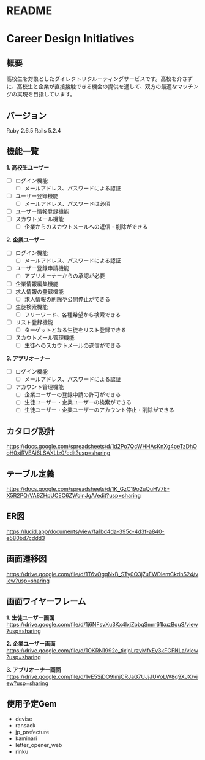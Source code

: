 # README

# Career Design Initiatives

## 概要

高校生を対象としたダイレクトリクルーティングサービスです。高校を介さずに、高校生と企業が直接接触できる機会の提供を通して、双方の最適なマッチングの実現を目指しています。

## バージョン
Ruby 2.6.5 Rails 5.2.4

## 機能一覧

**1. 高校生ユーザー**
  - [ ] ログイン機能
    - [ ] メールアドレス、パスワードによる認証
  - [ ] ユーザー登録機能
    - [ ] メールアドレス、パスワードは必須
  - [ ] ユーザー情報登録機能
  - [ ] スカウトメール機能
    - [ ] 企業からのスカウトメールへの返信・削除ができる

**2. 企業ユーザー**
  - [ ] ログイン機能
    - [ ] メールアドレス、パスワードによる認証
  - [ ] ユーザー登録申請機能
    - [ ] アプリオーナーからの承認が必要
  - [ ] 企業情報編集機能
  - [ ] 求人情報の登録機能
    - [ ] 求人情報の削除や公開停止ができる
  - [ ] 生徒検索機能
    - [ ] フリーワード、各種希望から検索できる
  - [ ] リスト登録機能
    - [ ] ターゲットとなる生徒をリスト登録できる
  - [ ] スカウトメール管理機能
    - [ ] 生徒へのスカウトメールの送信ができる

**3. アプリオーナー**
  - [ ] ログイン機能
    - [ ] メールアドレス、パスワードによる認証
  - [ ] アカウント管理機能
    - [ ] 企業ユーザーの登録申請の許可ができる
    - [ ] 生徒ユーザー・企業ユーザーの検索ができる
    - [ ] 生徒ユーザー・企業ユーザーのアカウント停止・削除ができる

## カタログ設計
https://docs.google.com/spreadsheets/d/1d2Po7QcWHHAsKnXg4oeTzDhOoH0xjRVEAi6LSAXLIz0/edit?usp=sharing

## テーブル定義
https://docs.google.com/spreadsheets/d/1K_GzC19o2uQuHV7E-X5R2PQrVA8ZHpUCEC6ZWoinJgA/edit?usp=sharing

## ER図
https://lucid.app/documents/view/fa1bd4da-395c-4d3f-a840-e580bd7cddd3

## 画面遷移図
https://drive.google.com/file/d/1T6vOgqNxB_STy0O3j7uFWDlemCkdhS24/view?usp=sharing

## 画面ワイヤーフレーム
**1. 生徒ユーザー画面**
https://drive.google.com/file/d/1j6NFsvXu3Kx4lxjZbbqSmrr61kuzBquS/view?usp=sharing

**2. 企業ユーザー画面**
https://drive.google.com/file/d/1OKRN1992e_tixjnLrzyMfxEy3kFGFNLa/view?usp=sharing

**3. アプリオーナー画面**
https://drive.google.com/file/d/1vE5SjDO9ImjCRJaG7UJjJUVoLW8g9XJX/view?usp=sharing

## 使用予定Gem
- devise
- ransack
- jp_prefecture
- kaminari
- letter_opener_web
- rinku
